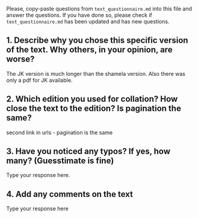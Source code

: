 

Please, copy-paste questions from `text_questionnaire.md` into this file and answer the questions.
If you have done so, please check if `text_questionnaire.md` has been updated and has new questions.

## 1. Describe why you chose this specific version of the text. Why others, in your opinion, are worse?

The JK version is much longer than the shamela version. Also there was only a pdf for JK available.

## 2. Which edition you used for collation? How close the text to the edition? Is pagination the same?

second link in urls - pagination is the same

## 3. Have you noticed any typos? If yes, how many? (Guesstimate is fine)

Type your response here.

## 4. Add any comments on the text

Type your response here
